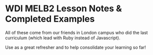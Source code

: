 WDI MELB2 Lesson Notes & Completed Examples
===========================================

All of these come from our friends in London campus who did the last curriculum (which lead with Ruby instead of Javascript). 

Use as a great refresher and to help consolidate your learning so far!